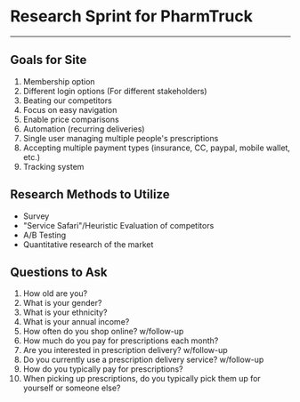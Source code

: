 # Research Sprint for **PharmTruck**

---

## Goals for Site

1. Membership option
2. Different login options (For different stakeholders)
3. Beating our competitors
4. Focus on easy navigation
5. Enable price comparisons
6. Automation (recurring deliveries)
7. Single user managing multiple people's prescriptions
8. Accepting multiple payment types (insurance, CC, paypal, mobile wallet, etc.)
9. Tracking system

## Research Methods to Utilize
- Survey
- "Service Safari"/Heuristic Evaluation of competitors
- A/B Testing
- Quantitative research of the market

## Questions to Ask
1. How old are you?
2. What is your gender?
3. What is your ethnicity?
4. What is your annual income?
5. How often do you shop online? w/follow-up
6. How much do you pay for prescriptions each month?
7. Are you interested in prescription delivery? w/follow-up
8. Do you currently use a prescription delivery service? w/follow-up
9. How do you typically pay for prescriptions?
10. When picking up prescriptions, do you typically pick them up for yourself or someone else?